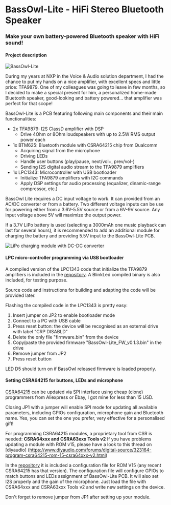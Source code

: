 # BassOwl-Lite - HiFi Stereo Bluetooth Speaker
### Make your own battery-powered Bluetooth speaker with HiFi sound!

#### Project description

![BassOwl-Lite](https://pcbwayfile.s3-us-west-2.amazonaws.com/project/20/04/09/1954334358834.jpeg)

During my years at NXP in the Voice & Audio solution department, I had the chance to put my hands on a nice amplifier, with excellent specs and little price: TFA9879. One of my colleagues was going to leave in few months, so I decided to make a special present for him, a personalized home-made Bluetooth speaker, good-looking and battery powered... that amplifier was perfect for that scope!

BassOwl-Lite is a PCB featuring following main components and their main functionalities:
* 2x TFA9879: I2S ClassD amplifier with DSP
  * Drive 4Ohm or 8Ohm loudspeakers with up to 2.5W RMS output power each 
* 1x BTM625: Bluetooth module with CSRA64215 chip from Qualcomm
  * Acquiring signal from the microphone
  * Driving LEDs
  * Handle user buttons (play/pause, next/vol+, prev/vol-)
  * Sending I2S digital audio stream to the TFA9879 amplifiers
* 1x LPC1343: Microcontroller with USB bootloader
  * Initialize TFA9879 amplifiers with I2C commands
  * Apply DSP settings for audio processing (equalizer, dinamic-range compressor, etc.)

BassOwl Lite requires a DC input voltage to work. It can provided from an AC/DC converter or from a battery.
Two different voltage inputs can be use for powering either from a 3.6V-5.5V source or from a 6V-9V source. Any input voltage above 5V will maximize the output power.

If a 3.7V LiPo battery is used (selecting a 3000mAh one music playback can last for several hours), it is recommended to add an additional module for charging the battery and providing 5.5V input to the BassOwl-Lite PCB.

![LiPo charging module with DC-DC converter](https://pcbwayfile.s3-us-west-2.amazonaws.com/project/20/04/09/2118250916703.png)

  
  
#### LPC micro-controller programming via USB bootloader

A compiled version of the LPC1343 code that initialize the TFA9879 amplifiers is included in the [repository](https://github.com/Darmur/bassowl-lite/tree/master/lpc-firmware). A BlinkLed compiled binary is also included, for testing purpose.

Source code and instructions for building and adapting the code will be provided later.

Flashing the compiled code in the LPC1343 is pretty easy:

1) Insert jumper on JP2 to enable bootloader mode
2) Connect to a PC with USB cable
3) Press reset button: the device will be recognised as an external drive with label "CRP DISABLD"
4) Delete the only file "firmware.bin" from the device
5) Copy/paste the provided firmware "BassOwl-Lite_FW_v0.1.3.bin" in the drive
6) Remove jumper from JP2
7) Press reset button

LED D5 should turn on if BassOwl released firmware is loaded properly.



#### Setting CSRA64215 for buttons, LEDs and microphone

[CSRA64215](https://www.tinyosshop.com/datasheet/CSRA64215%20QFN%20Data%20Sheet.pdf) can be updated via SPI interface using cheap (clone) programmers from Aliexpress or Ebay, I got mine for less than 15 USD.

Closing JP1 with a jumper will enable SPI mode for updating all available parameters, including GPIOs configuration, microphone gain and Bluetooth name. Yes, you can set the one you prefer, very effective for a personalised gift!

For programming CSRA64215 modules, a proprietary tool from CSR is needed: **CSRA64xxx and CSRA63xxx Tools v2**
If you have problems updating a module with ROM v15, please have a look to this thread on [diyaudio]
(https://www.diyaudio.com/forums/digital-source/323164-program-csra64215-rom-15-csra64xxx-v2.html)

In the [repository](https://github.com/Darmur/bassowl-lite/tree/master/bt-settings) it is included a configuration file for ROM V15 (any recent CSRA64215 has that version).
The configuration file will configure GPIOs to match buttons and LEDs assignment of BassOwl-Lite PCB. It will also set I2S properly and the gain of the microphone. Just load the file with CSRA64xxx and CSRA63xxx Tools v2 and write new settings on the device.

Don't forget to remove jumper from JP1 after setting up your module.

